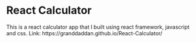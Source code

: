 <h1>React Calculator</h1>

<p>This is a react calculator app that I built using react framework, javascript and css. Link: https://granddaddan.github.io/React-Calculator/</p>
